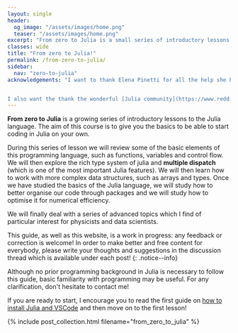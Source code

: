 ```yaml
---
layout: single
header:
  og_image: "/assets/images/home.png"
  teaser: "/assets/images/home.png"
excerpt: "From zero to Julia is a small series of introductory lessons to the Julia language. The aim of this course is to give you the basics to be able to start coding in Julia on your own."
classes: wide
title: "From zero to Julia!"
permalink: /from-zero-to-julia/
sidebar:
  nav: "zero-to-julia"
acknowledgements: "I want to thank Elena Pinetti for all the help she has given me in proofreading these lessons and all the effort she has put in identifying which parts were not clear enough or should be rewritten.


I also want the thank the wonderful [Julia community](https://www.reddit.com/r/Julia/) on reddit for the feedback and all the kind persons who have pointed out typos and given suggestions on how to improve this series of lessons!"
---
```

**From zero to Julia** is a growing series of introductory lessons to the Julia language. The aim of this course is to give you the basics to be able to start coding in Julia on your own.

During this series of lesson we will review some of the basic elements of this programming language, such as functions, variables and control flow. We will then explore the rich type system of julia and **multiple dispatch** (which is one of the most important Julia features). We will then learn how to work with more complex data structures, such as arrays and types.
Once we have studied the basics of the Julia language, we will study how to better organise our code through packages and we will study how to optimise it for numerical efficiency.

We will finally deal with a series of advanced topics which I find of particular interest for physicists and data scientists. 

This guide, as well as this website, is a work in progress: any feedback or correction is welcome! In order to make better and free content for everybody, please write your thoughts and suggestions in the discussion thread which is available under each post!
{: .notice--info}

Although no prior programming background in Julia is necessary to follow this guide, basic familiarity with programming may be useful. For any clarification, don't hesitate to contact me!

If you are ready to start, I encourage you to read the first guide on [how to install Julia and VSCode](https://techytok.com/julia-vscode/) and then move on to the first lesson!

{% include post_collection.html filename="from_zero_to_julia" %}
